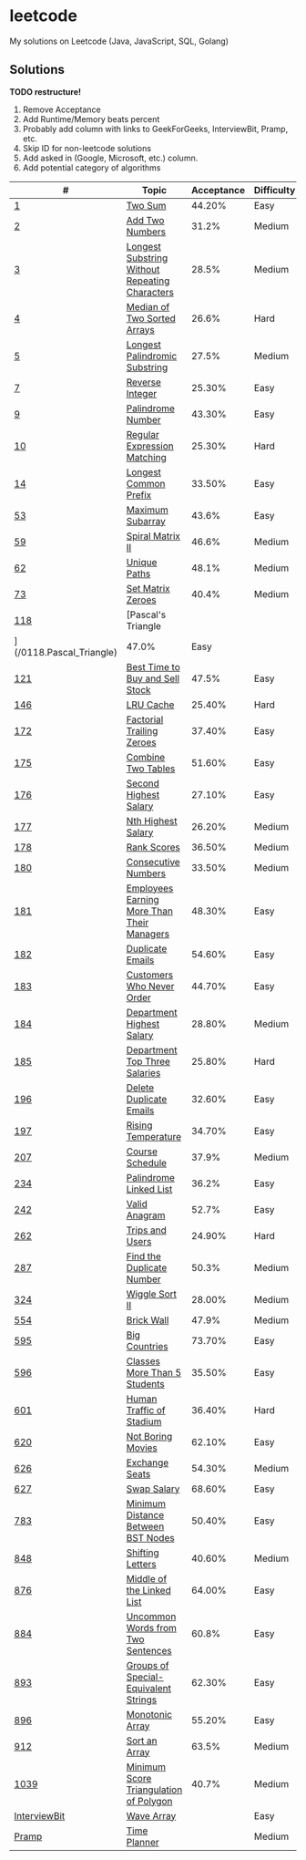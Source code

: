 # leetcode
My solutions on Leetcode (Java, JavaScript, SQL, Golang)

## Solutions

**TODO restructure!**
1. Remove Acceptance
2. Add Runtime/Memory beats percent
3. Probably add column with links to GeekForGeeks, InterviewBit, Pramp, etc.
4. Skip ID for non-leetcode solutions 
5. Add asked in (Google, Microsoft, etc.) column.
6. Add potential category of algorithms 

| # | Topic | Acceptance | Difficulty |
|---|-------|------------|------------|
|[1](https://leetcode.com/problems/two-sum)|[Two Sum](/0001.Two_Sum)|44.20%|Easy|
|[2](https://leetcode.com/problems/add-two-numbers)|[Add Two Numbers](/0002.Add_Two_Numbers)|31.2%|Medium|
|[3](https://leetcode.com/problems/longest-substring-without-repeating-characters/)|[Longest Substring Without Repeating Characters](/0003.Longest_Substring_Without_Repeating_Characters)|28.5%|Medium|
|[4](https://leetcode.com/problems/median-of-two-sorted-arrays/)|[Median of Two Sorted Arrays](/0004.Median_of_Two_Sorted_Arrays)|26.6%|Hard|
|[5](https://leetcode.com/problems/longest-palindromic-substring/)|[Longest Palindromic Substring](/0005.Longest_Palindromic_Substring)|27.5%|Medium|
|[7](https://leetcode.com/problems/reverse-integer)|[Reverse Integer](/0007.Reverse_Integer)|25.30%|Easy|
|[9](https://leetcode.com/problems/palindrome-number)|[Palindrome Number](/0009.Palindrome_Number)|43.30%|Easy|
|[10](https://leetcode.com/problems/regular-expression-matching)|[Regular Expression Matching](/0010.Regular_Expression_Matching)|25.30%|Hard|
|[14](https://leetcode.com/problems/longest-common-prefix)|[Longest Common Prefix](/0014.Longest_Common_Prefix)|33.50%|Easy|
|[53](https://leetcode.com/problems/maximum-subarray/)|[Maximum Subarray](/0053.Maximum_Subarray)|43.6%|Easy|
|[59](https://leetcode.com/problems/spiral-matrix-ii)|[Spiral Matrix II](/0014.Spiral_Matrix_II)|46.6%|Medium|
|[62](https://leetcode.com/problems/unique-paths/)|[Unique Paths](/0062.Unique_Paths)|48.1%|Medium|
|[73](https://leetcode.com/problems/set-matrix-zeroes/)|[Set Matrix Zeroes](/0073.Set_Matrix_Zeroes)|40.4%|Medium|
|[118](https://leetcode.com/problems/pascals-triangle/)|[Pascal's Triangle
](/0118.Pascal_Triangle)|47.0%|Easy
|[121](https://leetcode.com/problems/best-time-to-buy-and-sell-stock/)|[Best Time to Buy and Sell Stock](0121.Best_Time_to_Buy_and_Sell_Stock)|47.5%|Easy|
|[146](https://leetcode.com/problems/lru-cache)|[LRU Cache](/0146.LRU_Cache)|25.40%|Hard|
|[172](https://leetcode.com/problems/factorial-trailing-zeroes/)|[Factorial Trailing Zeroes](/0172.Factorial_Trailing_Zeroes)|37.40%|Easy|
|[175](https://leetcode.com/problems/combine-two-tables)|[Combine Two Tables](/0175.Combine_Two_Tables)|51.60%|Easy|
|[176](https://leetcode.com/problems/second-highest-salary)|[Second Highest Salary](/0176.Second_Highest_Salary)|27.10%|Easy|
|[177](https://leetcode.com/problems/nth-highest-salary)|[Nth Highest Salary](/0177.Nth_Highest_Salary)|26.20%|Medium|
|[178](https://leetcode.com/problems/rank-scores)|[Rank Scores](/0178.Rank_Scores)|36.50%|Medium|
|[180](https://leetcode.com/problems/consecutive-numbers)|[Consecutive Numbers](/0180.Consecutive_Numbers)|33.50%|Medium|
|[181](https://leetcode.com/problems/employees-earning-more-than-their-managers)|[Employees Earning More Than Their Managers](/0181.Employees_Earning_More_Than_Their_Managers)|48.30%|Easy|
|[182](https://leetcode.com/problems/duplicate-emails)|[Duplicate Emails](/0182.Duplicate_Emails)|54.60%|Easy|
|[183](https://leetcode.com/problems/customers-who-never-order)|[Customers Who Never Order](/0183.Customers_Who_Never_Order)|44.70%|Easy|
|[184](https://leetcode.com/problems/department-highest-salary)|[Department Highest Salary](/0184.Department_Highest_Salary)|28.80%|Medium|
|[185](https://leetcode.com/problems/department-top-three-salaries)|[Department Top Three Salaries](/0185.Department_Top_Three_Salaries)|25.80%|Hard|
|[196](https://leetcode.com/problems/delete-duplicate-emails)|[Delete Duplicate Emails](/0196.Delete_Duplicate_Emails)|32.60%|Easy|
|[197](https://leetcode.com/problems/rising-temperature)|[Rising Temperature](/0197.Rising_Temperature)|34.70%|Easy|
|[207](https://leetcode.com/problems/course-schedule/)|[Course Schedule](/0207.Course_Schedule)|37.9%|Medium|
|[234](https://leetcode.com/problems/palindrome-linked-list/)|[Palindrome Linked List](/0234.Palindrome_Linked_List)|36.2%|Easy|
|[242](https://leetcode.com/problems/valid-anagram/)|[Valid Anagram](/0242.Valid_Anagram)|52.7%|Easy|
|[262](https://leetcode.com/problems/trips-and-users)|[Trips and Users](/0262.Trips_and_Users)|24.90%|Hard|
|[287](https://leetcode.com/problems/find-the-duplicate-number/)|[Find the Duplicate Number](0287.Find_the_Duplicate_Number)|50.3%|Medium|
|[324](https://leetcode.com/problems/wiggle-sort-ii)|[Wiggle Sort II](/0324.Wiggle_Sort_II)|28.00%|Medium|
|[554](https://leetcode.com/problems/brick-wall/)|[Brick Wall](/0554.Brick_Wall)|47.9%|Medium|
|[595](https://leetcode.com/problems/big-countries)|[Big Countries](/0595.Big_Countries)|73.70%|Easy|
|[596](https://leetcode.com/problems/classes-more-than-5-students)|[Classes More Than 5 Students](/0596.Classes_More_Than_5_Students)|35.50%|Easy|
|[601](https://leetcode.com/problems/human-traffic-of-stadium)|[Human Traffic of Stadium](/0601.Human_Traffic_of_Stadium)|36.40%|Hard|
|[620](https://leetcode.com/problems/not-boring-movies)|[Not Boring Movies](/0620.Not_Boring_Movies)|62.10%|Easy|
|[626](https://leetcode.com/problems/exchange-seats)|[Exchange Seats](/0626.Exchange_Seats)|54.30%|Medium|
|[627](https://leetcode.com/problems/swap-salary)|[Swap Salary](/0627.Swap_Salary)|68.60%|Easy|
|[783](https://leetcode.com/problems/minimum-distance-between-bst-nodes)|[Minimum Distance Between BST Nodes](/0783.Minimum_Distance_Between_BST_Nodes)|50.40%|Easy|
|[848](https://leetcode.com/problems/shifting-letters)|[Shifting Letters](/0848.Shifting_Letters)|40.60%|Medium|
|[876](https://leetcode.com/problems/middle-of-the-linked-list)|[Middle of the Linked List](/0893.Middle_of_the_Linked_List)|64.00%|Easy|
|[884](https://leetcode.com/problems/uncommon-words-from-two-sentences/)|[Uncommon Words from Two Sentences](/0884.Uncommon_Words_from_Two_Sentences)|60.8%|Easy|
|[893](https://leetcode.com/problems/groups-of-special-equivalent-strings)|[Groups of Special-Equivalent Strings](/0893.Groups_of_Special-Equivalent_Strings)|62.30%|Easy|
|[896](https://leetcode.com/problems/monotonic-array)|[Monotonic Array](/0896.Monotonic_Array)|55.20%|Easy|
|[912](https://leetcode.com/problems/sort-an-array/)|[Sort an Array](/0912.Sort_an_Array)|63.5%|Medium|
|[1039](https://leetcode.com/problems/minimum-score-triangulation-of-polygon/)|[Minimum Score Triangulation of Polygon](/1039.Minimum_Score_Triangulation_of_Polygon)|40.7%|Medium|
|[InterviewBit](https://www.interviewbit.com/problems/wave-array/)|[Wave Array](/InterviewBit.Wave_Array)||Easy|
|[Pramp](https://www.pramp.com/challenge/3QnxW6xoPLTNl5jX5Lg1)|[Time Planner](/Pramp.Time_Planner)||Medium|
